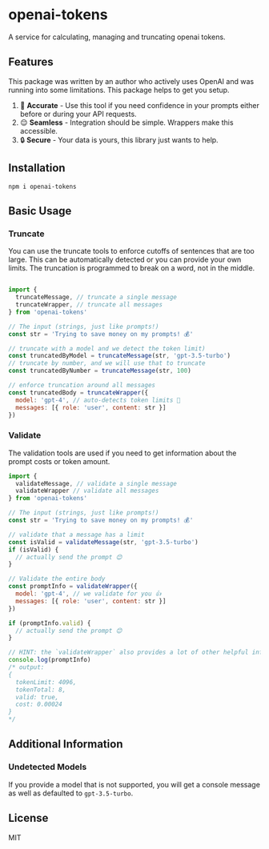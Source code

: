 # openai-tokens
A service for calculating, managing and truncating openai tokens.

## Features

This package was written by an author who actively uses OpenAI and was running into some limitations. This package helps to get you setup.

1. 🎯 **Accurate** - Use this tool if you need confidence in your prompts either before or during your API requests.
2. 😌 **Seamless** - Integration should be simple. Wrappers make this accessible.
3. 🔒 **Secure** - Your data is yours, this library just wants to help.

## Installation

```
npm i openai-tokens
```

## Basic Usage

### Truncate

You can use the truncate tools to enforce cutoffs of sentences that are too large. This can be automatically detected or you can provide your own limits. The truncation is programmed to break on a word, not in the middle.

```js

import {
  truncateMessage, // truncate a single message
  truncateWrapper, // truncate all messages
} from 'openai-tokens'

// The input (strings, just like prompts!)
const str = 'Trying to save money on my prompts! 💰'

// truncate with a model and we detect the token limit)
const truncatedByModel = truncateMessage(str, 'gpt-3.5-turbo')
// truncate by number, and we will use that to truncate
const truncatedByNumber = truncateMessage(str, 100)

// enforce truncation around all messages
const truncatedBody = truncateWrapper({
  model: 'gpt-4', // auto-detects token limits 🙌
  messages: [{ role: 'user', content: str }]
})
```

### Validate

The validation tools are used if you need to get information about the prompt costs or token amount.

```js
import {
  validateMessage, // validate a single message
  validateWrapper // validate all messages
} from 'openai-tokens'

// The input (strings, just like prompts!)
const str = 'Trying to save money on my prompts! 💰'

// validate that a message has a limit
const isValid = validateMessage(str, 'gpt-3.5-turbo')
if (isValid) {
  // actually send the prompt 😊
}

// Validate the entire body
const promptInfo = validateWrapper({
  model: 'gpt-4', // we validate for you 👍
  messages: [{ role: 'user', content: str }]
})

if (promptInfo.valid) {
  // actually send the prompt 😊
}

// HINT: the `validateWrapper` also provides a lot of other helpful information
console.log(promptInfo)
/* output:
{
  tokenLimit: 4096,
  tokenTotal: 8,
  valid: true,
  cost: 0.00024
}
*/

```

## Additional Information

### Undetected Models

If you provide a model that is not supported, you will get a console message as well as defaulted to `gpt-3.5-turbo`.

## License

MIT
